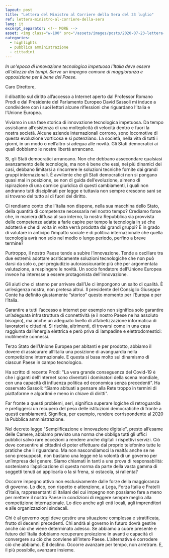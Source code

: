 ```yaml
---
layout: post
title: "Lettera del Ministro al Corriere della Sera del 23 luglio"
ref: lettera-ministro-al-corriere-della-sera
lang: it
excerpt_separator: <!-- MORE -->
asset: <img class="w-100" src="/assets/images/posts/2020-07-23-lettera-ministro-al-corriere-della-sera.jpg" alt="Lettera del Ministro al Corriere della Sera del 23 luglio"/>
categories:
  - highlights
  - pubblica amministrazione
  - cittadini
---
```


_In un'epoca di innovazione tecnologica impetuosa l'Italia deve essere all'altezza dei tempi. Serve un impegno comune di maggioranza e opposizione per il bene del Paese._

<!-- MORE -->

Caro Direttore,  

il dibattito sul diritto all’accesso a Internet aperto dal Professor Romano Prodi e dal Presidente del Parlamento Europeo David Sassoli mi induce a condividere con i suoi lettori alcune riflessioni che riguardano l’Italia e l’Unione Europea.  

Viviamo in una fase storica di innovazione tecnologica impetuosa. Da tempo assistiamo all’esistenza di una molteplicità di velocità dentro e fuori la nostra società. Alcune aziende internazionali corrono, sono locomotive di questa evoluzione vorticosa e si potenziano. La società, nella vita di tutti i giorni, in un modo o nell’altro si adegua alle novità. Gli Stati democratici ai quali dobbiamo le nostre libertà arrancano.  

Sì, gli Stati democratici arrancano. Non che debbano assecondare qualsiasi avanzamento delle tecnologie, ma non è bene che essi, nei più dinamici dei casi, debbano limitarsi a rincorrere le soluzioni tecniche fornite dai grandi gruppi internazionali. È avvilente che gli Stati democratici non si pongano quasi mai in posizione, se non di guida dell’evoluzione, almeno di ispirazione di una cornice giuridica di questi cambiamenti, i quali non andranno tutti disciplinati per legge e tuttavia non sempre crescono sani se si trovano del tutto al di fuori del diritto.  

Ci rendiamo conto che l’Italia non dispone, nella sua macchina dello Stato, della quantità di competenze necessaria nel nostro tempo? Crediamo forse che, in maniera diffusa al suo interno, la nostra Repubblica sia provvista delle competenze adatte a farle capire per tempo la tecnologia in sé che adotterà e che di volta in volta verrà prodotta dai grandi gruppi? È in grado di valutare in anticipo l’impatto sociale e di politica internazionale che quella tecnologia avrà non solo nel medio o lungo periodo, perfino a breve termine?  

Purtroppo, il nostro Paese tende a subire l’innovazione. Tende a oscillare tra due estremi: adottare acriticamente soluzioni tecnologiche che non può darsi da solo o, per pregiudizio autorassicurante più che per argomentata valutazione, a respingere le novità. Un socio fondatore dell’Unione Europea invece ha interesse a essere protagonista dell’innovazione.  

Gli aiuti che ci stanno per arrivare dall’Ue ci impongono un salto di qualità. È un’esigenza nostra, non pretesa altrui. Il presidente del Consiglio Giuseppe Conte ha definito giustamente “storico” questo momento per l’Europa e per l’Italia.  

Garantire a tutti l’accesso a internet per esempio non significa solo garantire un’adeguata infrastruttura di connettività (e il nostro Paese ne ha assoluto bisogno), ma anche un adeguato livello di alfabetizzazione informatica di lavoratori e cittadini. Si rischia, altrimenti, di trovarsi come in una casa raggiunta dall’energia elettrica e però priva di lampadine e elettrodomestici: inutilmente connessi.  

Terzo Stato dell’Unione Europea per abitanti e per prodotto, abbiamo il dovere di assicurare all’Italia una posizione di avanguardia nella competizione internazionale. E questa si basa molto sul dinamismo di ciascun Paese in campo tecnologico.  

Ha scritto di recente Prodi: "La vera grande conseguenza del Covid-19 è che i giganti dell’Internet sono diventati i dominatori della scena mondiale, con una capacità di influenza politica ed economica senza precedenti”. Ha osservato Sassoli: “Siamo abituati a pensare alla Rete troppo in termini di piattaforme e algoritmi e meno in chiave di diritti".  

Far fronte a questi problemi, seri, significa superare logiche di retroguardia e prefiggersi un recupero del peso delle istituzioni democratiche di fronte a questi cambiamenti. Significa, per esempio, rendere corrispondente al 2020 la Pubblica amministrazione.  

Nel decreto legge "Semplificazione e innovazione digitale", presto all’esame delle Camere, abbiamo previsto una norma che obbliga tutti gli uffici pubblici salvo rare eccezioni a rendere anche digitali i rispettivi servizi. Ciò deve consentire ai cittadini di poter effettuare dal proprio telefonino tutte le pratiche che li riguardano. Ma non nascondiamoci la realtà: anche se ne sono presupposti, non bastano una legge né la volontà di un governo per un’impresa del genere.  Siamo chiamati in tanti a una prova di responsabilità: sosteniamo l’applicazione di questa norma da parte della vasta gamma di soggetti tenuti ad applicarla o la si frena, si ostacola, si rallenta?  

Occorre impegno attivo non esclusivamente dalle forze della maggioranza di governo. Lo dico, con rispetto e attenzione, a Lega, Forza Italia e Fratelli d’Italia, rappresentanti di italiani del cui impegno non possiamo fare a meno per mettere il nostro Paese in condizioni di reggere sempre meglio alla competizione internazionale. Lo dico anche agli enti locali, agli imprenditori e alle organizzazioni sindacali.  

Chi è al governo oggi deve gestire una situazione complessa e stratificata, frutto di decenni precedenti. Chi andrà al governo in futuro dovrà gestire anche ciò che viene determinato adesso. Se abbiamo a cuore presente e futuro dell’Italia dobbiamo recuperare proiezione in avanti e capacità di convergere su ciò che conviene all’intero Paese. L’alternativa è corrodere ciò che abbiamo. È il declino. Occorre avanzare per tempo, non arretrare. E, il più possibile, avanzare insieme.  
